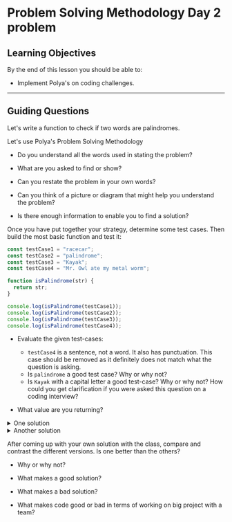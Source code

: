 # Problem Solving Methodology Day 2 problem

## Learning Objectives

By the end of this lesson you should be able to:

- Implement Polya's on coding challenges.

---

## Guiding Questions

Let's write a function to check if two words are palindromes.

Let's use Polya's Problem Solving Methodology

- Do you understand all the words used in stating the problem?

- What are you asked to find or show?

- Can you restate the problem in your own words?

- Can you think of a picture or diagram that might help you understand the problem?

- Is there enough information to enable you to find a solution?

Once you have put together your strategy, determine some test cases. Then
build the most basic function and test it:

```js
const testCase1 = "racecar";
const testCase2 = "palindrome";
const testCase3 = "Kayak";
const testCase4 = "Mr. Owl ate my metal worm";

function isPalindrome(str) {
  return str;
}

console.log(isPalindrome(testCase1));
console.log(isPalindrome(testCase2));
console.log(isPalindrome(testCase3));
console.log(isPalindrome(testCase4));
```

- Evaluate the given test-cases:

  - `testCase4` is a sentence, not a word. It also has punctuation. This case should be removed as it definitely does not match what the question is asking.
  - Is `palindrome` a good test case? Why or why not?
  - Is `Kayak` with a capital letter a good test-case? Why or why not? How could you get clarification if you were asked this question on a coding interview?

- What value are you returning?

<details><summary>One solution</summary>

- The name of the function `isPalindrome` is like a question and it would make sense that it would return either the value `true` or `false`.
- We need to compare the original string to the reversed string.
- We can use our solution from yesterday for string reverse here.

```js
function isPalindrome(str) {
  const reversedWord = str.split("").reverse().join("");
  const trueOrFalse = reversedWord === str;
  return trueOrFalse;
}
```

How could we get this to work with `Kayak`?

```js
function isPalindrome(str) {
  const reversedWord = str.split("").reverse().join("");
  return reversedWord.toLowerCase() === str.toLowerCase();
}
```

What if we did this?

```js
function isPalindrome(str) {
  return str.toLowerCase().split("").reverse().join("") === str.toLowerCase();
}
```

- It is all one line! Is this good or bad?

</details>

<details><summary>Another solution</summary>

- Since we already wrote a string reversing function. Can we use it instead of re-writing the functionality?

```js
function reverseString(str) {
  return str.split("").reverse().join("");
}

function isPalindrome(str) {
  return reverseString(str).toLowerCase() === str.toLowerCase();
}
```

</details>

After coming up with your own solution with the class, compare and contrast the different versions. Is one better than the others?

- Why or why not?

- What makes a good solution?

- What makes a bad solution?

- What makes code good or bad in terms of working on big project with a team?
